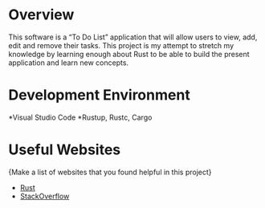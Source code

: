 # Overview

This software is a “To Do List” application that will allow users to view, add, edit and remove their tasks.
This project is my attempt to stretch my knowledge by learning enough about Rust to be able to build the present application and learn new concepts.

# Development Environment

*Visual Studio Code
*Rustup, Rustc, Cargo

# Useful Websites

{Make a list of websites that you found helpful in this project}
* [Rust](https://www.rust-lang.org/)
* [StackOverflow](https://stackoverflow.com/)